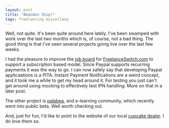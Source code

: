 ```yaml
---
layout: post
title: "Abandon Ship!"
tags: freelancing miscellany
---
```

Well, not quite. It's been quite around here lately. I've been swamped with work over the last two months which is, of course, not a bad thing. The good thing is that I've seen several projects going live over the last few weeks.

I had the pleasure to improve the [job board](http://jobs.freelanceswitch.com) for [FreelanceSwitch.com](http://www.freelanceswitch.com) to support a subscription based model. Since Paypal supports recurring payments it was the way to go. I can now safely say that developing Paypal applicaations is a PITA. Instant Payment Notifications are a weird concept, and it took me a while to get my head around it. For testing you just can't get around using mocking to effectively test IPN handling. More on that in a later post.

The other project is [palabea](http://www.palabea.net), and e-learning community, which recently went into public beta. Well worth checking out.

And, just for fun, I'd like to point to the website of our local [cupcake dealer](http://www.cupcakeberlin.de). I do love them so.
